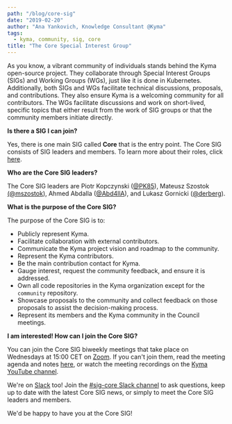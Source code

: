 ```yaml
---
path: "/blog/core-sig"
date: "2019-02-20"
author: "Ana Yankovich, Knowledge Consultant @Kyma"
tags:
  - kyma, community, sig, core
title: "The Core Special Interest Group"
---
```

As you know, a vibrant community of individuals stands behind the Kyma open-source project. They collaborate through Special Interest Groups (SIGs) and Working Groups (WGs), just like it is done in Kubernetes. Additionally, both SIGs and WGs facilitate technical discussions, proposals, and contributions. They also ensure Kyma is a welcoming community for all contributors. The WGs facilitate discussions and work on short-lived, specific topics that either result from the work of SIG groups or that the community members initiate directly.

**Is there a SIG I can join?**

Yes, there is one main SIG called **Core** that is the entry point. The Core SIG consists of SIG leaders and members. To learn more about their roles, click [here](https://github.com/kyma-project/community/blob/master/sig-and-wg/README.md#roles).

**Who are the Core SIG leaders?**

The Core SIG leaders are Piotr Kopczynski ([@PK85](https://twitter.com/PiotrasPk)), Mateusz Szostok [(@mszostok](https://twitter.com/m_szostok)), Ahmed Abdalla ([@Abd4llA](https://twitter.com/Abd4llA)), and Lukasz Gornicki ([@derberg](https://twitter.com/derberq)).

**What is the purpose of the Core SIG?**

The purpose of the Core SIG is to:

- Publicly represent Kyma.
- Facilitate collaboration with external contributors.
- Communicate the Kyma project vision and roadmap to the community.
- Represent the Kyma contributors.
- Be the main contribution contact for Kyma.
- Gauge interest, request the community feedback, and ensure it is addressed.
- Own all code repositories in the Kyma organization except for the `community` repository.
- Showcase proposals to the community and collect feedback on those proposals to assist the decision-making process.
- Represent its members and the Kyma community in the Council meetings.

**I am interested! How can I join the Core SIG?**

You can join the Core SIG biweekly meetings that take place on Wednesdays at 15:00 CET on [Zoom](https://zoom.us/j/4794339038). If you can't join them, read the meeting agenda and notes [here](https://docs.google.com/document/d/1vWleTon7sJIk0teee4SoVezS4mR3K8TlkvXkgLJwRD8), or watch the meeting recordings on the [Kyma YouTube channel](https://www.youtube.com/watch?v=1DD5aCBnywQ&amp;list=PL7PGl--iaIH9jnbT8yG_KOV3unv1iUILR).

We're on [Slack](https://join.slack.com/t/kyma-community/shared_invite/enQtNDAwNzE4Mjk2NDE3LTJhOTlmZjM5YzkwNmEzNmY3ZjE2MTU2OTMxOGE4ZDM0MmU4ZWRkZGJiODgzNmRmMTYxMDYwNjZiMDAwMTA2OWM) too!
Join the [#sig-core Slack channel](https://kyma-community.slack.com/messages/CBP7LKRPS/) to ask questions, keep up to date with the latest Core SIG news, or simply to meet the Core SIG leaders and members. 

We'd be happy to have you at the Core SIG!

